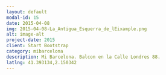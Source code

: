 ```yaml
---
layout: default
modal-id: 15
date: 2015-04-08
img: 2015-04-08-La_Antigua_Esquerra_de_lEixample.png
alt: image-alt
project-date: 2015
client: Start Bootstrap
category: mibarcelona
description: Mi Barcelona. Balcon en la Calle Londres 88.
latlng: 41.393134,2.150342
---
```

